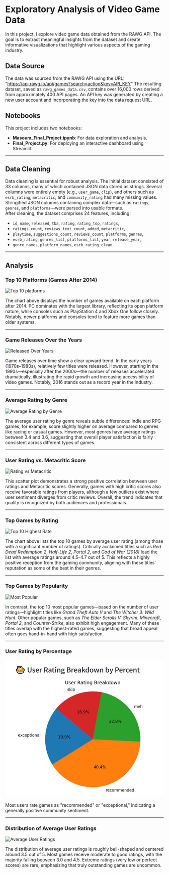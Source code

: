 # Exploratory Analysis of Video Game Data

In this project, I explore video game data obtained from the RAWG API. The goal is to extract meaningful insights from the dataset and create informative visualizations that highlight various aspects of the gaming industry.

## Data Source  
The data was sourced from the RAWG API using the URL:  
 "https://api.rawg.io/api/games?search=action&key=API_KEY"
The resulting dataset, saved as `rawg_games_data.csv`, contains over 16,000 rows derived from approximately 400 API pages. An API key was generated by creating a new user account and incorporating the key into the data request URL.

## Notebooks  
This project includes two notebooks:  
- **Masoum_Final_Project.ipynb**: For data exploration and analysis.  
- **Final_Project.py**: For deploying an interactive dashboard using Streamlit.

---

## Data Cleaning  
Data cleaning is essential for robust analysis. The initial dataset consisted of 33 columns, many of which contained JSON data stored as strings. Several columns were entirely empty (e.g., `user_game`, `clip`), and others such as `esrb_rating`, `metacritic`, and `community_rating` had many missing values. Stringified JSON columns containing complex data—such as `ratings`, `genres`, and `platforms`—were parsed into usable formats.  
After cleaning, the dataset comprises 24 features, including:  
- `id`, `name`, `released`, `tba`, `rating`, `rating_top`, `ratings`,  
- `ratings_count`, `reviews_text_count`, `added`, `metacritic`,  
- `playtime`, `suggestions_count`, `reviews_count`, `platforms`, `genres`,  
- `esrb_rating`, `genres_list`, `platforms_list`, `year`, `release_year`,  
- `genre_names`, `platform_names`, `esrb_rating_clean`

---

## Analysis

### **Top 10 Platforms (Games After 2014)**  
![Top 10 platforms](TopPlatform.jpg)

The chart above displays the number of games available on each platform after 2014. PC dominates with the largest library, reflecting its open platform nature, while consoles such as PlayStation 4 and Xbox One follow closely. Notably, newer platforms and consoles tend to feature more games than older systems.

---

### **Game Releases Over the Years**  
![Released Over Years](ReleaseByYear.jpg)

Game releases over time show a clear upward trend. In the early years (1970s–1980s), relatively few titles were released. However, starting in the 1990s—especially after the 2000s—the number of releases accelerated dramatically, illustrating the rapid growth and increasing accessibility of video games. Notably, 2016 stands out as a record year in the industry.

---

### **Average Rating by Genre**  
![Average Rating by Genre](AveRatingByGenre.jpg)

The average user rating by genre reveals subtle differences: indie and RPG games, for example, score slightly higher on average compared to genres like racing or casual games. However, most genres have average ratings between 3.4 and 3.6, suggesting that overall player satisfaction is fairly consistent across different types of games.

---

### **User Rating vs. Metacritic Score**  
![Rating vs Metacritic](RatingvsMetacritic.jpg)

This scatter plot demonstrates a strong positive correlation between user ratings and Metacritic scores. Generally, games with high critic scores also receive favorable ratings from players, although a few outliers exist where user sentiment diverges from critic reviews. Overall, the trend indicates that quality is recognized by both audiences and professionals.

---

### **Top Games by Rating**  
![Top 10 Highest Rate](Top10HighestRate.jpg)

The chart above lists the top 10 games by average user rating (among those with a significant number of ratings). Critically acclaimed titles such as *Red Dead Redemption 2*, *Half-Life 2*, *Portal 2*, and *God of War (2018)* lead the list with average ratings around 4.5–4.7 out of 5. This reflects a highly positive reception from the gaming community, aligning with these titles’ reputation as some of the best in their genres.

---

### **Top Games by Popularity**  
![Most Popular](MostPopular.jpg)

In contrast, the top 10 most popular games—based on the number of user ratings—highlight titles like *Grand Theft Auto V* and *The Witcher 3: Wild Hunt*. Other popular games, such as *The Elder Scrolls V: Skyrim*, *Minecraft*, *Portal 2*, and *Counter-Strike*, also exhibit high engagement. Many of these titles overlap with the highest-rated games, suggesting that broad appeal often goes hand-in-hand with high satisfaction.

---

### **User Rating by Percentage**  
![User Rating By Percentage](UsrRatingByPercent.jpg)

Most users rate games as "recommended" or "exceptional," indicating a generally positive community sentiment.

---

### **Distribution of Average User Ratings**  
![Average User Ratings](AveUsrRating.jpg)

The distribution of average user ratings is roughly bell-shaped and centered around 3.5 out of 5. Most games receive moderate to good ratings, with the majority falling between 3.0 and 4.5. Extreme ratings (very low or perfect scores) are rare, emphasizing that truly outstanding games are uncommon.


